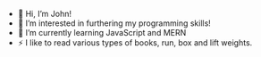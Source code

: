 - 👋 Hi, I’m John!
- 👀 I’m interested in furthering my programming skills!
- 🌱 I’m currently learning JavaScript and MERN
- ⚡ I like to read various types of books, run, box and lift weights.

